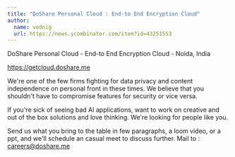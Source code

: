 ```yaml
---
title: "DoShare Personal Cloud : End-to End Encryption Cloud"
author:
  name: vednig
  url: https://news.ycombinator.com/item?id=43251553
---
```

DoShare Personal Cloud - End-to End Encryption Cloud - Noida, India

<a href="https:&#x2F;&#x2F;getcloud.doshare.me" rel="nofollow">https:&#x2F;&#x2F;getcloud.doshare.me</a>

We&#x27;re one of the few firms fighting for data privacy and content independence on personal front in these times. We believe that you shouldn&#x27;t have to compromise features for security or vice versa.

If you&#x27;re sick of seeing bad AI applications, want to work on creative and out of the box solutions and love thinking. We&#x27;re looking for people like you.

Send us what you bring to the table in few paragraphs, a loom video, or  a ppt, and we&#x27;ll schedule an casual meet to discuss further. Mail to : careers@doshare.me
<JobApplication />
